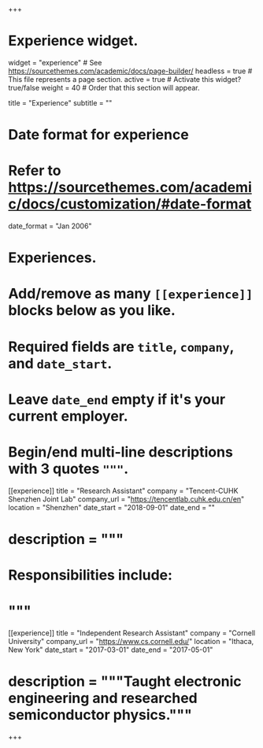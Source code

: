 +++
# Experience widget.
widget = "experience"  # See https://sourcethemes.com/academic/docs/page-builder/
headless = true  # This file represents a page section.
active = true  # Activate this widget? true/false
weight = 40  # Order that this section will appear.

title = "Experience"
subtitle = ""

# Date format for experience
#   Refer to https://sourcethemes.com/academic/docs/customization/#date-format
date_format = "Jan 2006"

# Experiences.
#   Add/remove as many `[[experience]]` blocks below as you like.
#   Required fields are `title`, `company`, and `date_start`.
#   Leave `date_end` empty if it's your current employer.
#   Begin/end multi-line descriptions with 3 quotes `"""`.
[[experience]]
  title = "Research Assistant"
  company = "Tencent-CUHK Shenzhen Joint Lab"
  company_url = "https://tencentlab.cuhk.edu.cn/en"
  location = "Shenzhen"
  date_start = "2018-09-01"
  date_end = ""
  # description = """
  # Responsibilities include:
  # """

[[experience]]
  title = "Independent Research Assistant"
  company = "Cornell University"
  company_url = "https://www.cs.cornell.edu/"
  location = "Ithaca, New York"
  date_start = "2017-03-01"
  date_end = "2017-05-01"
  # description = """Taught electronic engineering and researched semiconductor physics."""

+++
